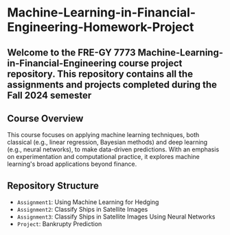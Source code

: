 # Machine-Learning-in-Financial-Engineering-Homework-Project
Welcome to the FRE-GY 7773 Machine-Learning-in-Financial-Engineering course project repository. This repository contains all the assignments and projects completed during the Fall 2024 semester
---------------------------

## Course Overview
This course focuses on applying machine learning techniques, both classical (e.g., linear regression, Bayesian methods) and deep learning (e.g., neural networks), to make data-driven predictions. With an emphasis on experimentation and computational practice, it explores machine learning's broad applications beyond finance.
   
## Repository Structure
   + `Assignment1`: Using Machine Learning for Hedging
   + `Assignment2`: Classify Ships in Satellite Images
   + `Assignment3`: Classify Ships in Satellite Images Using Neural Networks
   + `Project`: Bankrupty Prediction
